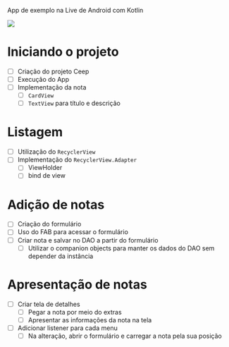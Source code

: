 App de exemplo na Live de Android com Kotlin

![](assets/ceep-app.gif)

# Iniciando o projeto

- [ ]  Criação do projeto Ceep
- [ ]  Execução do App
- [ ]  Implementação da nota
    - [ ]  `CardView`
    - [ ]  `TextView` para título e descrição

# Listagem

- [ ]  Utilização do `RecyclerView`
- [ ]  Implementação do `RecyclerView.Adapter`
    - [ ]  ViewHolder
    - [ ]  bind de view

# Adição de notas

- [ ]  Criação do formulário
- [ ]  Uso do FAB para acessar o formulário
- [ ]  Criar nota e salvar no DAO a partir do formulário
    - [ ]  Utilizar o companion objects para manter os dados do DAO sem depender da instância

# Apresentação de notas

- [ ]  Criar tela de detalhes
    - [ ]  Pegar a nota por meio do extras
    - [ ]  Apresentar as informações da nota na tela
- [ ]  Adicionar listener para cada menu
    - [ ]  Na alteração, abrir o formulário e carregar a nota pela sua posição